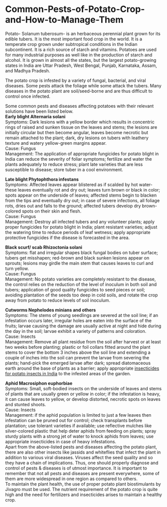 # Common-Pests-of-Potato-Crop-and-How-to-Manage-Them
Potato- Solanum tuberosum- is an herbaceous perennial plant grown for its edible tubers. It is the most important food crop in the world. It is a temperate crop grown under subtropical conditions in the Indian subcontinent. It is a rich source of starch and vitamins. Potatoes are used for many industrial purposes as well like in the production of starch and alcohol. It is grown in almost all the states, but the largest potato-growing states in India are Uttar Pradesh, West Bengal, Punjab, Karnataka, Assam, and Madhya Pradesh. <br>

The potato crop is infested by a variety of fungal, bacterial, and viral diseases. Some pests attack the foliage while some attack the tubers. Many diseases in the potato plant are soil/seed-borne and are thus difficult to control once infected. <br>

Some common pests and diseases affecting potatoes with their relevant solutions have been listed below. <br>
**Early blight Alternaria solani** <br>
Symptoms: Dark lesions with a yellow border which results in concentric rings of raised and sunken tissue on the leaves and stems; the lesions are initially circular but then become angular, leaves become necrotic but remain attached to the plant; dark, dry lesions on tubers with leathery texture and watery yellow-green margins appear. <br>
Cause: Fungus <br>
Management: The application of appropriate fungicides for potato blight in India can reduce the severity of foliar symptoms; fertilize and water the plants adequately to reduce stress; plant late varieties that are less susceptible to disease; store tuber in a cool environment. <br>

**Late blight Phytophthora infestans** <br>
Symptoms: Affected leaves appear blistered as if scalded by hot water- these leaves eventually rot and dry out; leaves turn brown or black in color; spots appear on the underside of leaves; affected stems begin to blacken from the tips and eventually dry out; in case of severe infections, all foliage rots, dries out and falls to the ground; affected tubers develop dry brown-colored spots on their skin and flesh. <br>
Cause: Fungus <br>
Management: Destroy all infected tubers and any volunteer plants; apply proper fungicides for potato blight in India; plant resistant varieties; adjust the watering time to reduce periods of leaf wetness; apply appropriate protective fungicides if the disease is forecasted in the area. <br>

**Black scurf/ scab Rhizoctonia solani** <br>
Symptoms: flat and irregular shapes black fungal bodies on tuber surface; tubers get misshapen; red-brown and black sunken lesions appear on sprouts; lesions may girdle the main stem that causes leaves to curl and turn yellow. <br>
Cause: Fungus <br>
Management: No potato varieties are completely resistant to the disease, the control relies on the reduction of the level of inoculum in both soil and tubers; application of good quality fungicides to seed pieces or soil; avoiding plantation of the seeds too deep in cold soils, and rotate the crop away from potato to reduce levels of soil inoculum. <br>

**Cutworms Nephelodes minians and others** <br>
Symptoms: The stems of young seedlings are severed at the soil line; if an infestation occurs later, irregular holes are eaten into the surface of the fruits; larvae causing the damage are usually active at night and hide during the day in the soil; larvae exhibit a variety of patterns and coloration. <br>
Cause: Insects <br>
Management: Remove all plant residue from the soil after harvest or at least two weeks before planting; plastic or foil collars fitted around the plant stems to cover the bottom 3 inches above the soil line and extending a couple of inches into the soil can prevent the larvae from severing the plants; hand-pick the emerged larvae after dark; spread diatomaceous earth around the base of plants as a barrier; apply appropriate <a href="https://www.jivagro.com/crop/potato">insecticides for potato insects in India</a> to the infested areas of the garden. <br>

**Aphid Macrosiphon euphorbiae** <br>
Symptoms: Small, soft-bodied insects on the underside of leaves and stems of plants that are usually green or yellow in color; if the infestation is heavy, it can cause leaves to yellow, or develop distorted, necrotic spots on leaves and stunted shoots. <br>
Cause: Insects <br>
Management: if the aphid population is limited to just a few leaves then infestation can be pruned out for control; check transplants before plantation; use tolerant varieties if available; use reflective mulches like silver-colored plastic that help deter aphids from feeding on plants; spray sturdy plants with a strong jet of water to knock aphids from leaves; use appropriate insecticides in case of heavy infestations. <br>
Apart from the above-listed pests and diseases affecting the potato plant, there are also other insects like jassids and whiteflies that infect the plant in addition to various viral diseases. Viruses affect the seed quality and so they have a chain of implications. Thus, one should properly diagnose and control of pests & diseases is of utmost importance. It is important to remember that not all pests and diseases are present everywhere, some of them are more widespread in one region as compared to others. <br>
To maintain the plant health, the use of proper potato plant biostimulants by Jivagro must be used. The nutrient requirement of the potato crop is quite high and the need for fertilizers and insecticides arises to maintain a healthy crop. <br>
